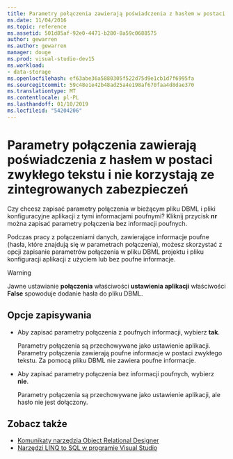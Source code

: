 ```yaml
---
title: Parametry połączenia zawierają poświadczenia z hasłem w postaci zwykłego tekstu i nie korzystają ze zintegrowanych zabezpieczeń
ms.date: 11/04/2016
ms.topic: reference
ms.assetid: 501d85af-92e0-4471-b280-8a59c0688575
author: gewarren
ms.author: gewarren
manager: douge
ms.prod: visual-studio-dev15
ms.workload:
- data-storage
ms.openlocfilehash: ef63abe36a5880305f522d75d9e1cb1d7f6995fa
ms.sourcegitcommit: 59c48e1e42b48ad25a4e198af670faa4d8dae370
ms.translationtype: MT
ms.contentlocale: pl-PL
ms.lasthandoff: 01/10/2019
ms.locfileid: "54204206"
---
```

# <a name="the-connection-string-contains-credentials-with-a-clear-text-password-and-is-not-using-integrated-security"></a>Parametry połączenia zawierają poświadczenia z hasłem w postaci zwykłego tekstu i nie korzystają ze zintegrowanych zabezpieczeń

Czy chcesz zapisać parametry połączenia w bieżącym pliku DBML i pliki konfiguracyjne aplikacji z tymi informacjami poufnymi?  Kliknij przycisk **nr** można zapisać parametry połączenia bez informacji poufnych.

Podczas pracy z połączeniami danych, zawierające informacje poufne (hasła, które znajdują się w parametrach połączenia), możesz skorzystać z opcji zapisanie parametrów połączenia w pliku DBML projektu i pliku konfiguracji aplikacji z użyciem lub bez poufne informacje.

> [!WARNING]
> Jawne ustawianie **połączenia** właściwości **ustawienia aplikacji** właściwości **False** spowoduje dodanie hasła do pliku DBML.

## <a name="save-options"></a>Opcje zapisywania

- Aby zapisać parametry połączenia z poufnych informacji, wybierz **tak**.

   Parametry połączenia są przechowywane jako ustawienie aplikacji. Parametry połączenia zawierają poufne informacje w postaci zwykłego tekstu. Za pomocą pliku DBML nie zawiera poufne informacje.

- Aby zapisać parametry połączenia bez informacji poufnych, wybierz **nie**.

   Parametry połączenia są przechowywane jako ustawienie aplikacji, ale hasło nie jest dołączony.

## <a name="see-also"></a>Zobacz także

- [Komunikaty narzędzia Object Relational Designer](../data-tools/o-r-designer-messages.md)
- [Narzędzi LINQ to SQL w programie Visual Studio](../data-tools/linq-to-sql-tools-in-visual-studio2.md)